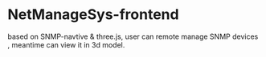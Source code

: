 # NetManageSys-frontend
based on SNMP-navtive &amp; three.js, user can remote manage SNMP devices , meantime can view it in 3d model.
